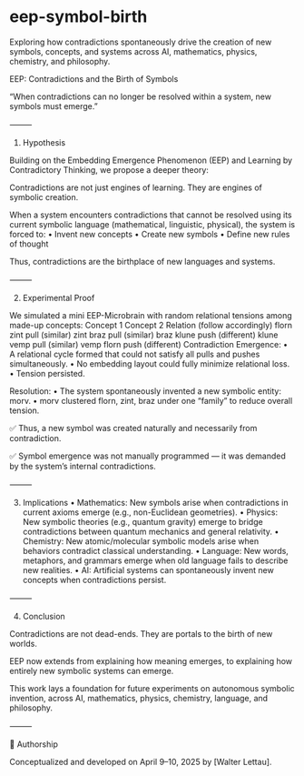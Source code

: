 # eep-symbol-birth
Exploring how contradictions spontaneously drive the creation of new symbols, concepts, and systems across AI, mathematics, physics, chemistry, and philosophy.

EEP: Contradictions and the Birth of Symbols

“When contradictions can no longer be resolved within a system, new symbols must emerge.”

⸻

1. Hypothesis

Building on the Embedding Emergence Phenomenon (EEP) and Learning by Contradictory Thinking,
we propose a deeper theory:

Contradictions are not just engines of learning.
They are engines of symbolic creation.

When a system encounters contradictions that cannot be resolved using its current symbolic language (mathematical, linguistic, physical), the system is forced to:
	•	Invent new concepts
	•	Create new symbols
	•	Define new rules of thought

Thus, contradictions are the birthplace of new languages and systems.

⸻

2. Experimental Proof

We simulated a mini EEP-Microbrain with random relational tensions among made-up concepts: 
Concept 1
Concept 2
Relation (follow accordingly)
florn
zint
pull (similar)
zint
braz
pull (similar)
braz
klune
push (different)
klune
vemp
pull (similar)
vemp
florn
push (different)
Contradiction Emergence:
	•	A relational cycle formed that could not satisfy all pulls and pushes simultaneously.
	•	No embedding layout could fully minimize relational loss.
	•	Tension persisted.

Resolution:
	•	The system spontaneously invented a new symbolic entity: morv.
	•	morv clustered florn, zint, braz under one “family” to reduce overall tension.

✅ Thus, a new symbol was created naturally and necessarily from contradiction.

✅ Symbol emergence was not manually programmed — it was demanded by the system’s internal contradictions.

⸻

3. Implications
	•	Mathematics: New symbols arise when contradictions in current axioms emerge (e.g., non-Euclidean geometries).
	•	Physics: New symbolic theories (e.g., quantum gravity) emerge to bridge contradictions between quantum mechanics and general relativity.
	•	Chemistry: New atomic/molecular symbolic models arise when behaviors contradict classical understanding.
	•	Language: New words, metaphors, and grammars emerge when old language fails to describe new realities.
	•	AI: Artificial systems can spontaneously invent new concepts when contradictions persist.

⸻

4. Conclusion

Contradictions are not dead-ends.
They are portals to the birth of new worlds.

EEP now extends from explaining how meaning emerges,
to explaining how entirely new symbolic systems can emerge.

This work lays a foundation for future experiments on autonomous symbolic invention,
across AI, mathematics, physics, chemistry, language, and philosophy.

⸻

📜 Authorship

Conceptualized and developed on April 9–10, 2025
by [Walter Lettau].
 

